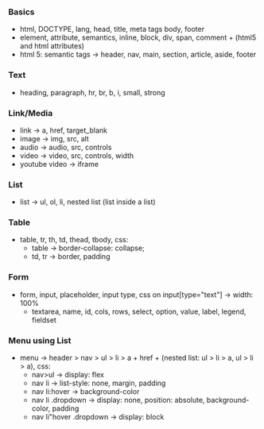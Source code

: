 ### Basics
- html, DOCTYPE, lang, head, title, meta tags body, footer
- element, attribute, semantics, inline, block, div, span, comment + (html5 and html attributes)
- html 5: semantic tags → header, nav, main, section, article, aside, footer

### Text
- heading, paragraph, hr, br, b, i, small, strong

### Link/Media
- link → a, href, target_blank
- image → img, src, alt
- audio → audio, src, controls
- video →  video, src, controls, width
- youtube video → iframe

### List
- list → ul, ol, li, nested list (list inside a list)

### Table
- table, tr, th, td, thead, tbody, css:
    - table → border-collapse: collapse;
    - td, tr → border, padding

### Form
- form, input, placeholder, input type, css on input[type="text"] → width: 100%
    - textarea, name, id, cols, rows, select, option, value, label, legend, fieldset

### Menu using List
- menu → header > nav > ul > li > a + href + (nested list: ul > li > a, ul > li > a), css:
    - nav>ul → display: flex
    - nav li → list-style: none, margin, padding
    - nav li:hover → background-color
    - nav li .dropdown → display: none, position: absolute, background-color, padding
    - nav li"hover .dropdown → display: block